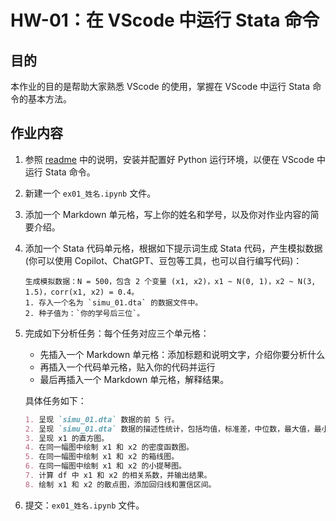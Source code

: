 # HW-01：在 VScode 中运行 Stata 命令



## 目的

本作业的目的是帮助大家熟悉 VScode 的使用，掌握在 VScode 中运行 Stata 命令的基本方法。



## 作业内容

1. 参照 [readme](./readme.md) 中的说明，安装并配置好 Python 运行环境，以便在 VScode 中运行 Stata 命令。
2. 新建一个 `ex01_姓名.ipynb` 文件。
3. 添加一个 Markdown 单元格，写上你的姓名和学号，以及你对作业内容的简要介绍。
4. 添加一个 Stata 代码单元格，根据如下提示词生成 Stata 代码，产生模拟数据 (你可以使用 Copilot、ChatGPT、豆包等工具，也可以自行编写代码)：

   ```raw
   生成模拟数据：N = 500，包含 2 个变量 (x1, x2)，x1 ~ N(0, 1)，x2 ~ N(3, 1.5)，corr(x1, x2) = 0.4。
   1. 存入一个名为 `simu_01.dta` 的数据文件中。
   2. 种子值为：`你的学号后三位`。
   ```

5. 完成如下分析任务：每个任务对应三个单元格：
   - 先插入一个 Markdown 单元格：添加标题和说明文字，介绍你要分析什么
   - 再插入一个代码单元格，贴入你的代码并运行
   - 最后再插入一个 Markdown 单元格，解释结果。
   
   具体任务如下：

   ```Markdown 
   1. 呈现 `simu_01.dta` 数据的前 5 行。
   2. 呈现 `simu_01.dta` 数据的描述性统计，包括均值，标准差，中位数，最大值，最小值，偏度，峰度。
   3. 呈现 x1 的直方图。
   4. 在同一幅图中绘制 x1 和 x2 的密度函数图。
   5. 在同一幅图中绘制 x1 和 x2 的箱线图。
   6. 在同一幅图中绘制 x1 和 x2 的小提琴图。
   7. 计算 df 中 x1 和 x2 的相关系数，并输出结果。
   8. 绘制 x1 和 x2 的散点图，添加回归线和置信区间。
   ```
   
6. 提交：`ex01_姓名.ipynb` 文件。















